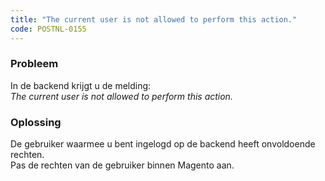 ```yaml
---
title: "The current user is not allowed to perform this action."
code: POSTNL-0155
---
```

### Probleem

  
In de backend krijgt u de melding:  
_The current user is not allowed to perform this action._

### Oplossing

De gebruiker waarmee u bent ingelogd op de backend heeft onvoldoende rechten.  
Pas de rechten van de gebruiker binnen Magento aan.
